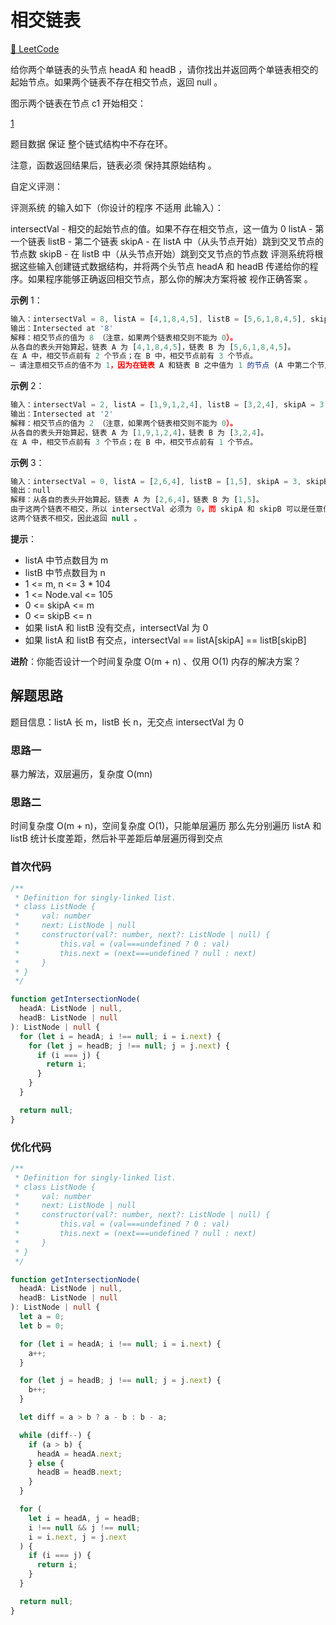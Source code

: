 # 相交链表

[🔗 LeetCode](https://leetcode.cn/problems/intersection-of-two-linked-lists/)

给你两个单链表的头节点 headA 和 headB ，请你找出并返回两个单链表相交的起始节点。如果两个链表不存在相交节点，返回 null 。

图示两个链表在节点 c1 开始相交：

[1](./img/1.jpg)

题目数据 保证 整个链式结构中不存在环。

注意，函数返回结果后，链表必须 保持其原始结构 。

自定义评测：

评测系统 的输入如下（你设计的程序 不适用 此输入）：

intersectVal - 相交的起始节点的值。如果不存在相交节点，这一值为 0
listA - 第一个链表
listB - 第二个链表
skipA - 在 listA 中（从头节点开始）跳到交叉节点的节点数
skipB - 在 listB 中（从头节点开始）跳到交叉节点的节点数
评测系统将根据这些输入创建链式数据结构，并将两个头节点 headA 和 headB 传递给你的程序。如果程序能够正确返回相交节点，那么你的解决方案将被 视作正确答案 。

**示例** 1：

```js
输入：intersectVal = 8, listA = [4,1,8,4,5], listB = [5,6,1,8,4,5], skipA = 2, skipB = 3
输出：Intersected at '8'
解释：相交节点的值为 8 （注意，如果两个链表相交则不能为 0）。
从各自的表头开始算起，链表 A 为 [4,1,8,4,5]，链表 B 为 [5,6,1,8,4,5]。
在 A 中，相交节点前有 2 个节点；在 B 中，相交节点前有 3 个节点。
— 请注意相交节点的值不为 1，因为在链表 A 和链表 B 之中值为 1 的节点 (A 中第二个节点和 B 中第三个节点) 是不同的节点。换句话说，它们在内存中指向两个不同的位置，而链表 A 和链表 B 中值为 8 的节点 (A 中第三个节点，B 中第四个节点) 在内存中指向相同的位置。
```

**示例** 2：

```js
输入：intersectVal = 2, listA = [1,9,1,2,4], listB = [3,2,4], skipA = 3, skipB = 1
输出：Intersected at '2'
解释：相交节点的值为 2 （注意，如果两个链表相交则不能为 0）。
从各自的表头开始算起，链表 A 为 [1,9,1,2,4]，链表 B 为 [3,2,4]。
在 A 中，相交节点前有 3 个节点；在 B 中，相交节点前有 1 个节点。
```

**示例** 3：

```js
输入：intersectVal = 0, listA = [2,6,4], listB = [1,5], skipA = 3, skipB = 2
输出：null
解释：从各自的表头开始算起，链表 A 为 [2,6,4]，链表 B 为 [1,5]。
由于这两个链表不相交，所以 intersectVal 必须为 0，而 skipA 和 skipB 可以是任意值。
这两个链表不相交，因此返回 null 。
```

**提示**：

- listA 中节点数目为 m
- listB 中节点数目为 n
- 1 <= m, n <= 3 \* 104
- 1 <= Node.val <= 105
- 0 <= skipA <= m
- 0 <= skipB <= n
- 如果 listA 和 listB 没有交点，intersectVal 为 0
- 如果 listA 和 listB 有交点，intersectVal == listA[skipA] == listB[skipB]

**进阶**：你能否设计一个时间复杂度 O(m + n) 、仅用 O(1) 内存的解决方案？

## 解题思路

题目信息：listA 长 m，listB 长 n，无交点 intersectVal 为 0

### 思路一

暴力解法，双层遍历，复杂度 O(mn)

### 思路二

时间复杂度 O(m + n)，空间复杂度 O(1)，只能单层遍历
那么先分别遍历 listA 和 listB 统计长度差距，然后补平差距后单层遍历得到交点

### 首次代码

```ts
/**
 * Definition for singly-linked list.
 * class ListNode {
 *     val: number
 *     next: ListNode | null
 *     constructor(val?: number, next?: ListNode | null) {
 *         this.val = (val===undefined ? 0 : val)
 *         this.next = (next===undefined ? null : next)
 *     }
 * }
 */

function getIntersectionNode(
  headA: ListNode | null,
  headB: ListNode | null
): ListNode | null {
  for (let i = headA; i !== null; i = i.next) {
    for (let j = headB; j !== null; j = j.next) {
      if (i === j) {
        return i;
      }
    }
  }

  return null;
}
```

### 优化代码

```ts
/**
 * Definition for singly-linked list.
 * class ListNode {
 *     val: number
 *     next: ListNode | null
 *     constructor(val?: number, next?: ListNode | null) {
 *         this.val = (val===undefined ? 0 : val)
 *         this.next = (next===undefined ? null : next)
 *     }
 * }
 */

function getIntersectionNode(
  headA: ListNode | null,
  headB: ListNode | null
): ListNode | null {
  let a = 0;
  let b = 0;

  for (let i = headA; i !== null; i = i.next) {
    a++;
  }

  for (let j = headB; j !== null; j = j.next) {
    b++;
  }

  let diff = a > b ? a - b : b - a;

  while (diff--) {
    if (a > b) {
      headA = headA.next;
    } else {
      headB = headB.next;
    }
  }

  for (
    let i = headA, j = headB;
    i !== null && j !== null;
    i = i.next, j = j.next
  ) {
    if (i === j) {
      return i;
    }
  }

  return null;
}
```
